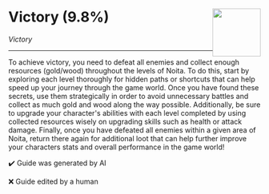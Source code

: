 # Victory (9.8%) <img style="float: right;" src="https://cdn.cloudflare.steamstatic.com/steamcommunity/public/images/apps/881100/0ce1e76c000037efd33d90d20bfa1b8c373b2e3a.jpg" width="96" height="96">

_Victory_

---

To achieve victory, you need to defeat all enemies and collect enough resources (gold/wood) throughout the levels of Noita. To do this, start by exploring each level thoroughly for hidden paths or shortcuts that can help speed up your journey through the game world. Once you have found these secrets, use them strategically in order to avoid unnecessary battles and collect as much gold and wood along the way possible. Additionally, be sure to upgrade your character's abilities with each level completed by using collected resources wisely on upgrading skills such as health or attack damage. Finally, once you have defeated all enemies within a given area of Noita, return there again for additional loot that can help further improve your characters stats and overall performance in the game world!


:heavy_check_mark: Guide was generated by AI

:x: Guide edited by a human